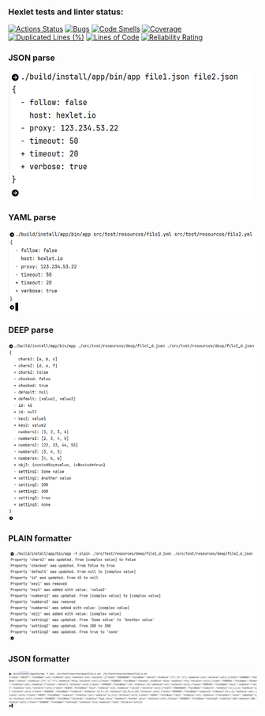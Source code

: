 ### Hexlet tests and linter status:
[![Actions Status](https://github.com/proskdim/java-project-71/actions/workflows/hexlet-check.yml/badge.svg)](https://github.com/proskdim/java-project-71/actions)
[![Bugs](https://sonarcloud.io/api/project_badges/measure?project=proskdim_java-project-71&metric=bugs)](https://sonarcloud.io/summary/new_code?id=proskdim_java-project-71)
[![Code Smells](https://sonarcloud.io/api/project_badges/measure?project=proskdim_java-project-71&metric=code_smells)](https://sonarcloud.io/summary/new_code?id=proskdim_java-project-71)
[![Coverage](https://sonarcloud.io/api/project_badges/measure?project=proskdim_java-project-71&metric=coverage)](https://sonarcloud.io/summary/new_code?id=proskdim_java-project-71)
[![Duplicated Lines (%)](https://sonarcloud.io/api/project_badges/measure?project=proskdim_java-project-71&metric=duplicated_lines_density)](https://sonarcloud.io/summary/new_code?id=proskdim_java-project-71)
[![Lines of Code](https://sonarcloud.io/api/project_badges/measure?project=proskdim_java-project-71&metric=ncloc)](https://sonarcloud.io/summary/new_code?id=proskdim_java-project-71)
[![Reliability Rating](https://sonarcloud.io/api/project_badges/measure?project=proskdim_java-project-71&metric=reliability_rating)](https://sonarcloud.io/summary/new_code?id=proskdim_java-project-71)
### JSON parse
[![6_step](app/docs/images/6_step.png)](app/docs/images/6_step.png)

### YAML parse
[![8_step](app/docs/images/8_step.png)](app/docs/images/8_step.png)

### DEEP parse
[![9_step](app/docs/images/9_step.png)](app/docs/images/9_step.png)

### PLAIN formatter
[![10_step](app/docs/images/10_step.png)](app/docs/images/10_step.png)

### JSON formatter
[![11_step](app/docs/images/11_step.png)](app/docs/images/11_step.png)
